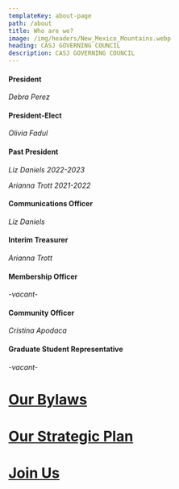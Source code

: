 ```yaml
---
templateKey: about-page
path: /about
title: Who are we?
image: /img/headers/New_Mexico_Mountains.webp
heading: CASJ GOVERNING COUNCIL
description: CASJ GOVERNING COUNCIL
---
```

#### President

*Debra Perez*

#### President-Elect

*Olivia Fadul*

#### Past President

*Liz Daniels 2022-2023*

*Arianna Trott 2021-2022*

#### Communications Officer

*Liz Daniels*

#### **Interim Treasurer**

*Arianna Trott*

#### Membership Officer

*\-v﻿acant-*

#### Community Officer

*Cristina Apodaca*

#### Graduate Student Representative

*\-v﻿acant-*



# <a target="_blank" href="https://drive.google.com/file/d/1DWpXNYRD-heND5o2RGRt4OWWXYq8p5Fa/view?usp=sharing">Our Bylaws</a>

# <a target="_blank" href="https://drive.google.com/file/d/1OQ1teAnhuU5VSS-uWqO4RKLf0pW7Ngg2/view?usp=sharing">Our Strategic Plan</a>

# [Join Us](/contact)
